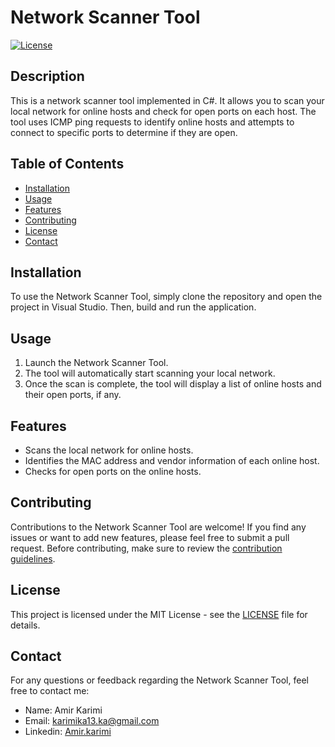 # Network Scanner Tool

[![License](https://img.shields.io/badge/License-MIT-blue.svg)](LICENSE)

## Description

This is a network scanner tool implemented in C#. It allows you to scan your local network for online hosts and check for open ports on each host. The tool uses ICMP ping requests to identify online hosts and attempts to connect to specific ports to determine if they are open.

## Table of Contents

- [Installation](#installation)
- [Usage](#usage)
- [Features](#features)
- [Contributing](#contributing)
- [License](#license)
- [Contact](#contact)

## Installation

To use the Network Scanner Tool, simply clone the repository and open the project in Visual Studio. Then, build and run the application.

## Usage

1. Launch the Network Scanner Tool.
2. The tool will automatically start scanning your local network.
3. Once the scan is complete, the tool will display a list of online hosts and their open ports, if any.

## Features

- Scans the local network for online hosts.
- Identifies the MAC address and vendor information of each online host.
- Checks for open ports on the online hosts.

## Contributing

Contributions to the Network Scanner Tool are welcome! If you find any issues or want to add new features, please feel free to submit a pull request. Before contributing, make sure to review the [contribution guidelines](CONTRIBUTING.md).

## License

This project is licensed under the MIT License - see the [LICENSE](LICENSE) file for details.

## Contact

For any questions or feedback regarding the Network Scanner Tool, feel free to contact me:

- Name: Amir Karimi
- Email: karimika13.ka@gmail.com
- Linkedin: [Amir.karimi](www.linkedin.com/in/amir-kariminezhad-1636681ba)
